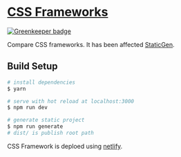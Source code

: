 # [CSS Frameworks](https://css-frameworks.unsweets.net/)

[![Greenkeeper badge](https://badges.greenkeeper.io/sunya9/css-frameworks.svg)](https://greenkeeper.io/)

Compare CSS frameworks. It has been affected [StaticGen](https://www.staticgen.com/).

## Build Setup

``` bash
# install dependencies
$ yarn

# serve with hot reload at localhost:3000
$ npm run dev

# generate static project
$ npm run generate
# dist/ is publish root path
```

CSS Framework is deploed using [netlify](https://netlify.com/).
